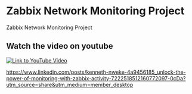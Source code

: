 # Zabbix Network Monitoring Project
Zabbix Network Monitoring Project









## Watch the video on youtube
[![Link to YouTube Video](https://img.youtube.com/vi/g3N7bcDuzYU/0.jpg)](https://www.youtube.com/watch?v=g3N7bcDuzYU)

https://www.linkedin.com/posts/kenneth-nweke-4a9456185_unlock-the-power-of-monitoring-with-zabbix-activity-7222518512160772097-0cDa?utm_source=share&utm_medium=member_desktop
